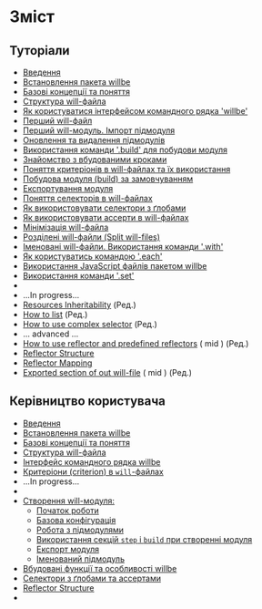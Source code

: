 # Зміст

<a name="tutorials"></a>
## Туторіали
- [Введення](Introduction.ukr.md)  
- [Встановлення пакета willbe](WillbeInstalation.ukr.md)
- [Базові концепції та поняття](Concepts.urk.md)
- [Структура will-файла](CompositionOfWillFile.ukr.md)
- [Як користуватися інтерфейсом командного рядка 'willbe'](HowToUseCommandLineInterfaceOfWill.ukr.md)
- [Перший will-файл](FirstWillFile.ukr.md)
- [Перший will-модуль. Імпорт підмодуля](SubmodulesImporting.ukr.md)
- [Оновлення та видалення підмодулів](SubmodulesImporting2.ukr.md)
- [Використання команди '.build' для побудови модуля](ModuleCreationByBuild.ukr.md)
- [Знайомство з вбудованими кроками](PrefinedSteps.ukr.md)
- [Поняття критеріонів в will-файлах та їх використання](CriterionsInWillFile.ukr.md)
- [Побудова модуля (build) за замовчуванням](DefaultCriterionInWillFile.ukr.md)
- [Експортування модуля](ExportedWillFile.ukr.md)
- [Поняття селекторів в will-файлах](SelectorsTermInWillFile.ukr.md)
- [Як використовувати селектори з ґлобами](HowToUseSelectorsWithGlob.ukr.md)
- [Як використовувати ассерти в will-файлах](HowToUseAsserts.ukr.md)
- [Мінімізація will-файла](MinimizationOfWillFile.ukr.md)
- [Розділені will-файли (Split will-files)](SplitWillFile.ukr.md)
- [Іменовані will-файли. Використання команди '.with'](NamedWillFile.md)
- [Як користуватись командою '.each'](UsingEachCommand.ukr.md)
- [Використання JavaScript файлів пакетом willbe](UsingOfJSInWillbe.md)
- [Використання команди '.set'](UsingSetCommand.ukr.md)
-
- ...In progress...
- [Resources Inheritability](ResourceInheritability.ukr.md) (Ред.)
- [How to list](HowToUseCommandLineInterfaceOfWill.ukr.md) (Ред.)
- [How to use complex selector](HowToUseComplexSelector.ukr.md) (Ред.)
- ... advanced ...
- [How to use reflector and predefined reflectors](ReflectorUsing.ukr.md) ( mid ) (Ред.)
- [Reflector Structure]()
- [Reflector Mapping]()
- [Exported section of out will-file](ExportedSectionOfWillFile.ukr.md) ( mid ) (Ред.)



<a name="manuals"></a>
## Керівництво користувача
- [Введення](Introduction.ukr.md)
- [Встановлення пакета willbe](WillbeInstalation.ukr.md)
- [Базові концепції та поняття ](Concepts.urk.md)  
- [Структура will-файла](WillFileStructure.ukr.md)  
- [Інтерфейс командного рядка willbe](CommandLineInterfaceOfWill.ukr.md)
- [Критеріони (criterion) в `will`-файлах](WillFileCriterions.urk.md)
- ...In progress...
- 
- [Створення will-модуля:](WillFileCreation.md)
  - [Початок роботи](WillFileCreation.md#start)
  - [Базова конфігурація](WillFileCreation.md#basic-configuration)
  - [Робота з підмодулями](WillFileCreation.md#submodules-importing)
  - [Використання секцій `step` i `build` при створенні модуля](WillFileCreation.md#step-and-build)
  - [Експорт модуля](WillFileCreation.md#module-export)
  - [Іменований підмодуль](WillFileCreation.md#named-module)
- [Вбудовані функції та особливості willbe](WillFilePredefinedComponents.ukr.md)
- [Cелектори з ґлобами та ассертами](WillFileSelectors.ukr.md)
- [Reflector Structure]()
-
